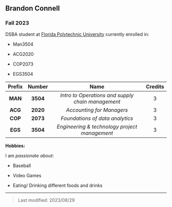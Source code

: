 ## Brandon Connell

### Fall 2023 

DSBA student at [Florida Polytechnic University](https://www.floridapoly.edu) currently enrolled in: 

- Man3504

- ACG2020

- COP2073

- EGS3504

|Prefix   | Number   | Name                                              | Credits |
|:-------:|:--------:|:-------------------------------------------------:|:-------:|
| **MAN** | **3504** | _Intro to Operations and supply chain management_ | 3       |
| **ACG** | **2020** | _Accounting for Managers_                         | 3       |
| **COP** | **2073** | _Foundations of data analytics_                   | 3       |
| **EGS** | **3504** | _Engineering & technology project management_     | 3       |


**Hobbies:**

I am _passionate about_: 

- Baseball

- Video Games

- Eating/ Drinking different foods and drinks

***

> Last modified: 2023/08/29

